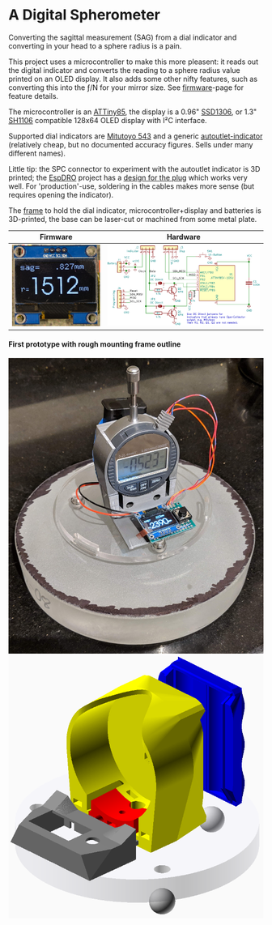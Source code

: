 A Digital Spherometer
=====================

Converting the sagittal measurement (SAG) from a dial indicator and converting
in your head to a sphere radius is a pain.

This project uses a microcontroller to make this more pleasent: it reads out
the digital indicator and converts the reading to a sphere radius value
printed on an OLED display. It also adds some other nifty features, such as
converting this into the ƒ/N for your mirror size. See [firmware]-page for
feature details.

The microcontroller is an [ATTiny85], the display is a 0.96" [SSD1306], or
1.3" [SH1106] compatible 128x64 OLED display with I²C interface.

Supported dial indicators are [Mitutoyo 543] and a generic [autoutlet-indicator]
(relatively cheap, but no documented accuracy figures. Sells under many
different names).

Little tip: the SPC connector to experiment with the autoutlet indicator is
3D printed; the [EspDRO] project has a [design for the plug] which works very
well. For 'production'-use, soldering in the cables makes more sense
(but requires opening the indicator).

The [frame](./frame) to hold the dial indicator, microcontroller+display and
batteries is 3D-printed, the base can be laser-cut or machined from some metal
plate.

Firmware                           | Hardware
--------------------------------------|-------------------------------
[![Firmware](./img/oled.jpg)](./firmware) | [![Hardware](./img/spherometer-display-schematic.png)](./pcb)

#### First prototype with rough mounting frame outline
![](img/spherometer-prototype.jpg)
[![](img/dial-case.png)](./frame)

[attiny85]: https://www.microchip.com/wwwproducts/en/ATtiny85
[ssd1306]: https://www.ebay.com/sch/i.html?_nkw=ssd1306+i2c+128x64
[sh1106]: https://www.ebay.com/sch/i.html?_nkw=sh1106+i2c+128x64
[Mitutoyo 543]: https://ecatalog.mitutoyo.com/ABSOLUTE-Digimatic-Indicator-ID-S-Series-543-with-Simple-Design-C1196.aspx
[autoutlet-indicator]: https://www.amazon.com/gp/product/B07C63VFN3
[EspDRO]: https://github.com/MGX3D/EspDRO
[design for the plug]: https://github.com/MGX3D/EspDRO/blob/master/CAD/spc_connector.scad
[avr-gcc]: https://gcc.gnu.org/wiki/avr-gcc
[firmware]: ./firmware